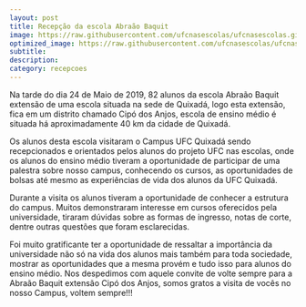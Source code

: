 ```yaml
---
layout: post
title: Recepção da escola Abraão Baquit
image: https://raw.githubusercontent.com/ufcnasescolas/ufcnasescolas.github.io/master/base/08/__capa.jpg
optimized_image: https://raw.githubusercontent.com/ufcnasescolas/ufcnasescolas.github.io/master/base/.thumb/08/Readme.jpg
subtitle: 
description: 
category: recepcoes
---
```

<!-- DON'T EDIT THIS FILE, GENERATED BY SCRIPT -->
<!-- DON'T EDIT THIS FILE, GENERATED BY SCRIPT -->
<!-- DON'T EDIT THIS FILE, GENERATED BY SCRIPT -->
<!-- DON'T EDIT THIS FILE, GENERATED BY SCRIPT -->
<!-- DON'T EDIT THIS FILE, GENERATED BY SCRIPT -->


Na tarde do dia 24 de Maio de 2019, 82 alunos da escola Abraão Baquit extensão de uma escola situada na sede de Quixadá, logo esta extensão, fica em um distrito chamado Cipó dos Anjos, escola de ensino médio é situada há aproximadamente 40 km da cidade de Quixadá.

Os alunos desta escola visitaram o Campus UFC Quixadá sendo recepcionados e orientados pelos alunos do projeto UFC nas escolas, onde os alunos do ensino médio tiveram a oportunidade de participar de uma palestra sobre nosso campus, conhecendo os cursos, as oportunidades de bolsas até mesmo as experiências de vida dos alunos da UFC Quixadá.

Durante a visita os alunos tiveram a oportunidade de conhecer a estrutura do campus. Muitos demonstraram interesse em cursos oferecidos pela universidade, tiraram dúvidas sobre as  formas de ingresso, notas de corte, dentre outras questões que foram esclarecidas.

Foi muito gratificante ter a oportunidade de ressaltar a importância da universidade não só na vida dos alunos mais também para toda sociedade, mostrar as oportunidades que a mesma provém e tudo isso para alunos do ensino médio. Nos despedimos com aquele convite de volte sempre para a Abraão Baquit extensão Cipó dos Anjos, somos gratos a visita de vocês no nosso Campus, voltem sempre!!!
